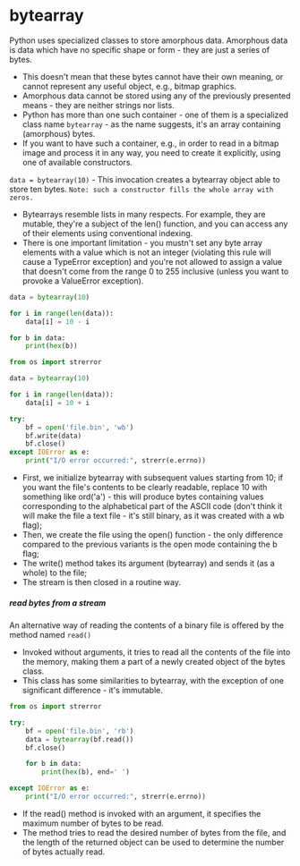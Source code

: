 # bytearray
Python uses specialized classes to store amorphous data. Amorphous data is data which have no specific shape or form - they are just a series of bytes.
- This doesn't mean that these bytes cannot have their own meaning, or cannot represent any useful object, e.g., bitmap graphics.
- Amorphous data cannot be stored using any of the previously presented means - they are neither strings nor lists.
- Python has more than one such container - one of them is a specialized class name `bytearray` - as the name suggests, it's an array containing (amorphous) bytes.
- If you want to have such a container, e.g., in order to read in a bitmap image and process it in any way, you need to create it explicitly, using one of available constructors.

`data = bytearray(10)` - This invocation creates a bytearray object able to store ten bytes. `Note: such a constructor fills the whole array with zeros.`
- Bytearrays resemble lists in many respects. For example, they are mutable, they're a subject of the len() function, and you can access any of their elements using conventional indexing.
- There is one important limitation - you mustn't set any byte array elements with a value which is not an integer (violating this rule will cause a TypeError exception) and you're not allowed to assign a value that doesn't come from the range 0 to 255 inclusive (unless you want to provoke a ValueError exception).
```Python
data = bytearray(10)

for i in range(len(data)):
    data[i] = 10 - i

for b in data:
    print(hex(b))
```

```Python
from os import strerror

data = bytearray(10)

for i in range(len(data)):
    data[i] = 10 + i

try:
    bf = open('file.bin', 'wb')
    bf.write(data)
    bf.close()
except IOError as e:
    print("I/O error occurred:", strerr(e.errno))
```
- First, we initialize bytearray with subsequent values starting from 10; if you want the file's contents to be clearly readable, replace 10 with something like ord('a') - this will produce bytes containing values corresponding to the alphabetical part of the ASCII code (don't think it will make the file a text file - it's still binary, as it was created with a wb flag);
- Then, we create the file using the open() function - the only difference compared to the previous variants is the open mode containing the b flag;
- The write() method takes its argument (bytearray) and sends it (as a whole) to the file;
- The stream is then closed in a routine way.


##### read bytes from a stream
An alternative way of reading the contents of a binary file is offered by the method named `read()`
- Invoked without arguments, it tries to read all the contents of the file into the memory, making them a part of a newly created object of the bytes class.
- This class has some similarities to bytearray, with the exception of one significant difference - it's immutable.

```python
from os import strerror

try:
    bf = open('file.bin', 'rb')
    data = bytearray(bf.read())
    bf.close()

    for b in data:
        print(hex(b), end=' ')

except IOError as e:
    print("I/O error occurred:", strerr(e.errno))
```
- If the read() method is invoked with an argument, it specifies the maximum number of bytes to be read.
- The method tries to read the desired number of bytes from the file, and the length of the returned object can be used to determine the number of bytes actually read.